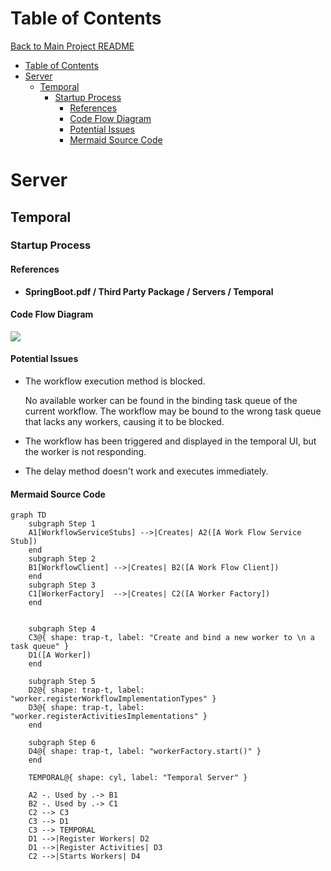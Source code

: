 <!-----------------------------------------------------------
Author:  Craig Brown
Version: 1.0.0
Source:  https://github.com/saidake/simi-interview
------------------------------------------------------------->
# Table of Contents
[Back to Main Project README](../README.md)
- [Table of Contents](#table-of-contents)
- [Server](#server)
  - [Temporal](#temporal)
    - [Startup Process](#startup-process)
      - [References](#references)
      - [Code Flow Diagram](#code-flow-diagram)
      - [Potential Issues](#potential-issues)
      - [Mermaid Source Code](#mermaid-source-code)
# Server
## Temporal
### Startup Process
#### References
* **SpringBoot.pdf / Third Party Package / Servers / Temporal**
#### Code Flow Diagram
[![](https://mermaid.ink/img/pako:eNqNlN1uozAQhV9l5KtWCpFC0l5wUS2FVqrUaquSVaUtuXBgmlgBzNqmEUry7mtiE8iPukskFNsn3xlmTtiQhKdIPLIQtFzCNIwL0Jes5mYjUljCyGz6o493LlafGV9HKL5YgpGq5nIGjnO3DQRShXILvnv14UMjhEetBCuFRju7NiQs0ks-rtm873yCjGGhThzuTxys6Hv22GwGho3ikSaKi3oGx-zgwEYBraZPbj7n9Imlj39sQC5piR4ofeqoAWR0jpkHMTEeQIsU5kzfKBS4hrWxUhxizaCgqFzBnworjAnsDDYcdUWdFHNeyo39jftNKcZ0KHDBpELRdvspLzPMdS-pYryY1iXKXhHj_wf6iWJfTDGUx8ge7jCmS89way0n_7S0IxpKRYW6uj7hm6_Th5fXn2_-cwdL6qxHmmJeckGzfVRRGIaNvAvOEH5J1DOrYejc6XDakJ6dBPYkcJtI6Sy0mdgvw9HRsq2pHfA-hW-2fXbUOo6he1nQNVhrxn3fbdR0QvYQEzIgOYqcslT_zzeNOCZqqacSk-bxUypWMYmLndbRSvGoLhLiKVHhgAheLZbE-6SZ1KuqTHWCQ0b1qPLDbkmL35x3a0yZHsmLea3s3y67v73zZ8A?type=png)](https://mermaid.live/edit#pako:eNqNlN1uozAQhV9l5KtWCpFC0l5wUS2FVqrUaquSVaUtuXBgmlgBzNqmEUry7mtiE8iPukskFNsn3xlmTtiQhKdIPLIQtFzCNIwL0Jes5mYjUljCyGz6o493LlafGV9HKL5YgpGq5nIGjnO3DQRShXILvnv14UMjhEetBCuFRju7NiQs0ks-rtm873yCjGGhThzuTxys6Hv22GwGho3ikSaKi3oGx-zgwEYBraZPbj7n9Imlj39sQC5piR4ofeqoAWR0jpkHMTEeQIsU5kzfKBS4hrWxUhxizaCgqFzBnworjAnsDDYcdUWdFHNeyo39jftNKcZ0KHDBpELRdvspLzPMdS-pYryY1iXKXhHj_wf6iWJfTDGUx8ge7jCmS89way0n_7S0IxpKRYW6uj7hm6_Th5fXn2_-cwdL6qxHmmJeckGzfVRRGIaNvAvOEH5J1DOrYejc6XDakJ6dBPYkcJtI6Sy0mdgvw9HRsq2pHfA-hW-2fXbUOo6he1nQNVhrxn3fbdR0QvYQEzIgOYqcslT_zzeNOCZqqacSk-bxUypWMYmLndbRSvGoLhLiKVHhgAheLZbE-6SZ1KuqTHWCQ0b1qPLDbkmL35x3a0yZHsmLea3s3y67v73zZ8A)

<!-- ![](./assets/SourceCodeAnalysis/temporal-startup-process.drawio.svg) -->
#### Potential Issues
* The workflow execution method is blocked.  
  
  No available worker can be found in the binding task queue of the current workflow.
  The workflow may be bound to the wrong task queue that lacks any workers, causing it to be blocked.
* The workflow has been triggered and displayed in the temporal UI, but the worker is not responding.
* The delay method doesn't work and executes immediately.
#### Mermaid Source Code
```text
graph TD
    subgraph Step 1
    A1[WorkflowServiceStubs] -->|Creates| A2([A Work Flow Service Stub])
    end
    subgraph Step 2
    B1[WorkflowClient] -->|Creates| B2([A Work Flow Client])
    end
    subgraph Step 3
    C1[WorkerFactory]  -->|Creates| C2([A Worker Factory])
    end


    subgraph Step 4
    C3@{ shape: trap-t, label: "Create and bind a new worker to \n a task queue" }
    D1([A Worker])
    end

    subgraph Step 5
    D2@{ shape: trap-t, label: "worker.registerWorkflowImplementationTypes" }
    D3@{ shape: trap-t, label: "worker.registerActivitiesImplementations" }
    end
    
    subgraph Step 6
    D4@{ shape: trap-t, label: "workerFactory.start()" }
    end

    TEMPORAL@{ shape: cyl, label: "Temporal Server" }

    A2 -. Used by .-> B1
    B2 -. Used by .-> C1
    C2 --> C3
    C3 --> D1
    C3 --> TEMPORAL
    D1 -->|Register Workers| D2
    D1 -->|Register Activities| D3
    C2 -->|Starts Workers| D4
```

